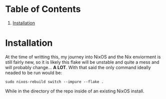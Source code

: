 
# Table of Contents

1.  [Installation](#org6254998)



<a id="org6254998"></a>

# Installation

At the time of writting this, my journey into NixOS and the Nix enviorment is still fairly new, so it is likely
this flake will be unstable and quite a mess and will probably change&#x2026; ****A LOT****. With that said the only
command ideally neaded to be run would be:

    sudo nixos-rebuild switch --impure --flake .

While in the directory of the repo inside of an existing NixOS install.

